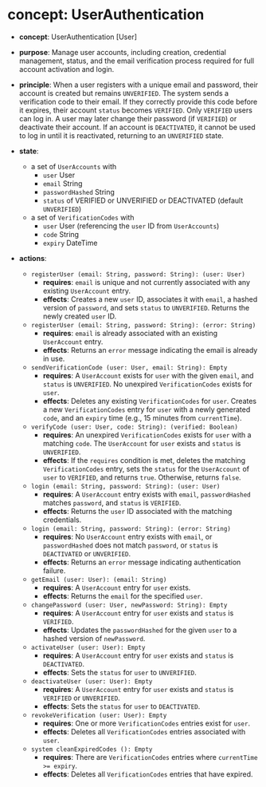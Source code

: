 # concept: UserAuthentication

- **concept**: UserAuthentication [User]

- **purpose**: Manage user accounts, including creation, credential management, status, and the email verification process required for full account activation and login.

- **principle**: When a user registers with a unique email and password, their account is created but remains `UNVERIFIED`. The system sends a verification code to their email. If they correctly provide this code before it expires, their account `status` becomes `VERIFIED`. Only `VERIFIED` users can log in. A user may later change their password (if `VERIFIED`) or deactivate their account. If an account is `DEACTIVATED`, it cannot be used to log in until it is reactivated, returning to an `UNVERIFIED` state.

- **state**:

    - a set of `UserAccounts` with
        - `user` User
        - `email` String
        - `passwordHashed` String
        - `status` of VERIFIED or UNVERIFIED or DEACTIVATED (default `UNVERIFIED`)
    - a set of `VerificationCodes` with
        - `user` User (referencing the `user` ID from `UserAccounts`)
        - `code` String
        - `expiry` DateTime
- **actions**:

    - `registerUser (email: String, password: String): (user: User)`
        - **requires**: `email` is unique and not currently associated with any existing `UserAccount` entry.
        - **effects**: Creates a new `user` ID, associates it with `email`, a hashed version of `password`, and sets `status` to `UNVERIFIED`. Returns the newly created `user` ID.
    - `registerUser (email: String, password: String): (error: String)`
        - **requires**: `email` is already associated with an existing `UserAccount` entry.
        - **effects**: Returns an `error` message indicating the email is already in use.
    - `sendVerificationCode (user: User, email: String): Empty`
        - **requires**: A `UserAccount` exists for `user` with the given `email`, and `status` is `UNVERIFIED`. No unexpired `VerificationCodes` exists for `user`.
        - **effects**: Deletes any existing `VerificationCodes` for `user`. Creates a new `VerificationCodes` entry for `user` with a newly generated `code`, and an `expiry` time (e.g., 15 minutes from `currentTime`).
    - `verifyCode (user: User, code: String): (verified: Boolean)`
        - **requires**: An unexpired `VerificationCodes` exists for `user` with a matching `code`. The `UserAccount` for `user` exists and `status` is `UNVERIFIED`.
        - **effects**: If the `requires` condition is met, deletes the matching `VerificationCodes` entry, sets the `status` for the `UserAccount` of `user` to `VERIFIED`, and returns `true`. Otherwise, returns `false`.
    - `login (email: String, password: String): (user: User)`
        - **requires**: A `UserAccount` entry exists with `email`, `passwordHashed` matches `password`, and `status` is `VERIFIED`.
        - **effects**: Returns the `user` ID associated with the matching credentials.
    - `login (email: String, password: String): (error: String)`
        - **requires**: No `UserAccount` entry exists with `email`, or `passwordHashed` does not match `password`, or `status` is `DEACTIVATED` or `UNVERIFIED`.
        - **effects**: Returns an `error` message indicating authentication failure.
    - `getEmail (user: User): (email: String)`
        - **requires**: A `UserAccount` entry for `user` exists.
        - **effects**: Returns the `email` for the specified `user`.
    - `changePassword (user: User, newPassword: String): Empty`
        - **requires**: A `UserAccount` entry for `user` exists and `status` is `VERIFIED`.
        - **effects**: Updates the `passwordHashed` for the given `user` to a hashed version of `newPassword`.
    - `activateUser (user: User): Empty`
        - **requires**: A `UserAccount` entry for `user` exists and `status` is `DEACTIVATED`.
        - **effects**: Sets the `status` for `user` to `UNVERIFIED`.
    - `deactivateUser (user: User): Empty`
        - **requires**: A `UserAccount` entry for `user` exists and `status` is `VERIFIED` or `UNVERIFIED`.
        - **effects**: Sets the `status` for `user` to `DEACTIVATED`.
    - `revokeVerification (user: User): Empty`
        - **requires**: One or more `VerificationCodes` entries exist for `user`.
        - **effects**: Deletes all `VerificationCodes` entries associated with `user`.
    - `system cleanExpiredCodes (): Empty`
        - **requires**: There are `VerificationCodes` entries where `currentTime >= expiry`.
        - **effects**: Deletes all `VerificationCodes` entries that have expired.
